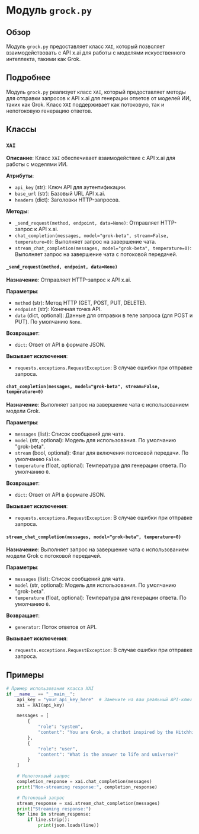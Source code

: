 # Модуль `grock.py`

## Обзор

Модуль `grock.py` предоставляет класс `XAI`, который позволяет взаимодействовать с API x.ai для работы с моделями искусственного интеллекта, такими как Grok. 

## Подробнее

Модуль `grock.py` реализует класс `XAI`, который предоставляет методы для отправки запросов к API x.ai для генерации ответов от моделей ИИ, таких как Grok. Класс `XAI` поддерживает как потоковую, так и непотоковую генерацию ответов.

## Классы

### `XAI`

**Описание**: Класс `XAI` обеспечивает взаимодействие с API x.ai для работы с моделями ИИ.

**Атрибуты**:
- `api_key` (str): Ключ API для аутентификации.
- `base_url` (str): Базовый URL API x.ai.
- `headers` (dict): Заголовки HTTP-запросов.

**Методы**:
- `_send_request(method, endpoint, data=None)`: Отправляет HTTP-запрос к API x.ai.
- `chat_completion(messages, model="grok-beta", stream=False, temperature=0)`: Выполняет запрос на завершение чата.
- `stream_chat_completion(messages, model="grok-beta", temperature=0)`: Выполняет запрос на завершение чата с потоковой передачей.

#### `_send_request(method, endpoint, data=None)`

**Назначение**: Отправляет HTTP-запрос к API x.ai.

**Параметры**:
- `method` (str): Метод HTTP (GET, POST, PUT, DELETE).
- `endpoint` (str): Конечная точка API.
- `data` (dict, optional): Данные для отправки в теле запроса (для POST и PUT). По умолчанию `None`.

**Возвращает**:
- `dict`: Ответ от API в формате JSON.

**Вызывает исключения**:
- `requests.exceptions.RequestException`: В случае ошибки при отправке запроса.

#### `chat_completion(messages, model="grok-beta", stream=False, temperature=0)`

**Назначение**: Выполняет запрос на завершение чата с использованием модели Grok.

**Параметры**:
- `messages` (list): Список сообщений для чата.
- `model` (str, optional): Модель для использования. По умолчанию "grok-beta".
- `stream` (bool, optional): Флаг для включения потоковой передачи. По умолчанию `False`.
- `temperature` (float, optional): Температура для генерации ответа. По умолчанию `0`.

**Возвращает**:
- `dict`: Ответ от API в формате JSON.

**Вызывает исключения**:
- `requests.exceptions.RequestException`: В случае ошибки при отправке запроса.

#### `stream_chat_completion(messages, model="grok-beta", temperature=0)`

**Назначение**: Выполняет запрос на завершение чата с использованием модели Grok с потоковой передачей.

**Параметры**:
- `messages` (list): Список сообщений для чата.
- `model` (str, optional): Модель для использования. По умолчанию "grok-beta".
- `temperature` (float, optional): Температура для генерации ответа. По умолчанию `0`.

**Возвращает**:
- `generator`: Поток ответов от API.

**Вызывает исключения**:
- `requests.exceptions.RequestException`: В случае ошибки при отправке запроса.

## Примеры

```python
# Пример использования класса XAI
if __name__ == "__main__":
    api_key = "your_api_key_here"  # Замените на ваш реальный API-ключ
    xai = XAI(api_key)

    messages = [
        {
            "role": "system",
            "content": "You are Grok, a chatbot inspired by the Hitchhikers Guide to the Galaxy."
        },
        {
            "role": "user",
            "content": "What is the answer to life and universe?"
        }
    ]

    # Непотоковый запрос
    completion_response = xai.chat_completion(messages)
    print("Non-streaming response:", completion_response)

    # Потоковый запрос
    stream_response = xai.stream_chat_completion(messages)
    print("Streaming response:")
    for line in stream_response:
        if line.strip():
            print(json.loads(line))
```